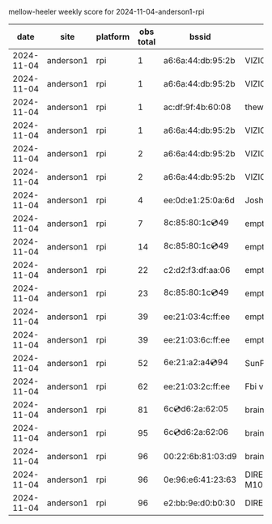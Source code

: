 mellow-heeler weekly score for 2024-11-04-anderson1-rpi

|date|site|platform|obs total|bssid|ssid|
|--|--|--|--|--|--|
|2024-11-04|anderson1|rpi|1|a6:6a:44:db:95:2b|VIZIOCastAudio8999|
|2024-11-04|anderson1|rpi|1|a6:6a:44:db:95:2b|VIZIOCastAudio8720|
|2024-11-04|anderson1|rpi|1|ac:df:9f:4b:60:08|theweef|
|2024-11-04|anderson1|rpi|1|a6:6a:44:db:95:2b|VIZIOCastAudio4606|
|2024-11-04|anderson1|rpi|2|a6:6a:44:db:95:2b|VIZIOCastAudio4111|
|2024-11-04|anderson1|rpi|2|a6:6a:44:db:95:2b|VIZIOCastAudio1118|
|2024-11-04|anderson1|rpi|4|ee:0d:e1:25:0a:6d|JoshLily|
|2024-11-04|anderson1|rpi|7|8c:85:80:1c:cd:49|empty_ssid|
|2024-11-04|anderson1|rpi|14|8c:85:80:1c:cd:49|empty_ssid|
|2024-11-04|anderson1|rpi|22|c2:d2:f3:df:aa:06|empty_ssid|
|2024-11-04|anderson1|rpi|23|8c:85:80:1c:cd:49|empty_ssid|
|2024-11-04|anderson1|rpi|39|ee:21:03:4c:ff:ee|empty_ssid|
|2024-11-04|anderson1|rpi|39|ee:21:03:6c:ff:ee|empty_ssid|
|2024-11-04|anderson1|rpi|52|6e:21:a2:a4:cd:94|SunPower21450|
|2024-11-04|anderson1|rpi|62|ee:21:03:2c:ff:ee|Fbi van 13|
|2024-11-04|anderson1|rpi|81|6c:cd:d6:2a:62:05|braingang2_5GEXT|
|2024-11-04|anderson1|rpi|95|6c:cd:d6:2a:62:06|braingang2_2GEXT|
|2024-11-04|anderson1|rpi|96|00:22:6b:81:03:d9|braingang2|
|2024-11-04|anderson1|rpi|96|0e:96:e6:41:23:63|DIRECT-63-HP M102 LaserJet|
|2024-11-04|anderson1|rpi|96|e2:bb:9e:d0:b0:30|DIRECT-9ED03030|
